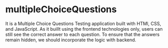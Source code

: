 # multipleChoiceQuestions
It is a Multiple Choice Questions Testing application built with HTMl, CSS, and JavaScript. As it buillt using the frontend technologies only, users can still see the correct answer to each question. To ensure that the answers remain hidden, we should incorporate the logic with backend.
